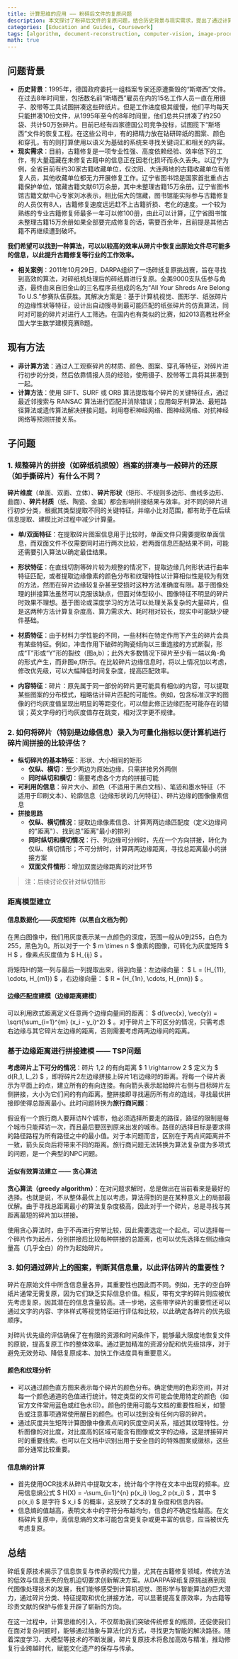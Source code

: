 ```yaml
---
title: 计算思维的应用 —— 粉碎后文件的复原问题
description: 本文探讨了粉碎后文件的复原问题，结合历史背景与现实需求，提出了通过计算思维提升古籍修复等行业工作效率的可能性。文章详细分析了碎片拼接的现有方法、子问题及其解决方案，包括碎片特征提取、边缘匹配度建模、优先级评估等，展示了计算机视觉与智能
categories: [Education and Guides, Coursework]
tags: [algorithm, document-reconstruction, computer-vision, image-processing, computational-thinking, tsinghua]
math: true
---
```


## 问题背景

- **历史背景**：1995年，德国政府委托一组档案专家还原遭撕毁的“斯塔西”文件。在过去8年时间里，包括数名前“斯塔西”雇员在内的15名工作人员一直在用镊子、胶带等工具试图拼凑这些碎纸片。但是工作进度极其缓慢，他们平均每天只能拼凑10份文件，从1995年至今的8年时间里，他们总共只拼凑了约250袋、共计50万张碎片。目前已经有四家德国公司竞争投标，试图揽下“斯塔西”文件的恢复工程。在这些公司中，有的把精力放在钻研碎纸的图案、颜色和穿孔，有的则打算使用以语义为基础的系统来寻找关键词汇和相关的内容。
- **现实需求**：目前，古籍修复是一项专业性强、高度依赖经验、效率低下的工作，有大量蕴藏在未修复古籍中的信息正在因老化损坏而永久丢失。以辽宁为例，全省目前有约30家古籍收藏单位，仅沈阳、大连两地的古籍收藏单位有修复人员，其他收藏单位都无力开展修复工作。辽宁省图书馆是国家首批重点古籍保护单位，馆藏古籍文献61万余册，其中未整理古籍15万余册。辽宁省图书馆古籍文献中心专家刘冰表示，相比偌大的馆藏，图书馆能实际参与古籍修复的人员仅有8人，古籍修复速度远远赶不上古籍折损、老化的速度。一个较为熟练的专业古籍修复师最多一年可以修100册，由此可以计算，辽宁省图书馆未整理古籍15万余册如果全部要完成修复的话，需要百余年，且前提是其他古籍不再继续遭到破坏。

**我们希望可以找到一种算法，可以以较高的效率从碎片中恢复出原始文件尽可能多的信息，以此提升古籍修复等行业的工作效率。**

- **相关案例**：2011年10月29日，DARPA组织了一场碎纸复原挑战赛，旨在寻找到高效的算法，对碎纸机处理后的碎纸屑进行复原。全美9000支队伍参与角逐，最终由来自旧金山的三名程序员组成的名为“All Your Shreds Are Belong To U.S.”参赛队伍获胜。其解决方案是：基于计算机视觉、图形学、纸张碎片的边缘性状等特征，设计出自动搜寻到最可能匹配的纸张碎片的仿真算法，同时对可能的碎片对进行人工筛选。在国内也有类似的比赛，如2013高教社杯全国大学生数学建模竞赛B题。

## 现有方法

- **非计算方法**：通过人工观察碎片的材质、颜色、图案、穿孔等特征，对碎片进行初步的分类，然后依靠情报人员的经验，使用镊子、胶带等工具将其拼凑到一起。
- **计算方法**：使用 SIFT、SURF 或 ORB 算法提取每个碎片的关键特征点，通过最近邻搜索与 RANSAC 算法进行匹配并消除错误；应用匈牙利算法、最短路径算法或遗传算法解决拼接问题。利用卷积神经网络、图神经网络、对抗神经网络等预测拼接关系。

## 子问题

### 1. 规整碎片的拼接（如碎纸机损毁）档案的拼凑与一般碎片的还原（如手撕碎片）有什么不同？

**碎片维度**（单面、双面、立体）、**碎片形状**（矩形、不规则多边形、曲线多边形、曲面）、**碎片材质**（纸、陶瓷、金属）都会影响拼接结果与效率。对不同的碎片进行初步分类，根据其类型提取不同的关键特征，并缩小比对范围，都有助于在后续信息提取、建模比对过程中减少计算量。

- **单/双面特征**：在提取碎片图案信息用于比较时，单面文件只需要提取单面信息，而双面文件不仅需要同时进行两次比较，若两面信息匹配结果不同，可能还需要引入算法以确定最佳结果。

- **形状特征**：在直线切割等碎片较为规整的情况下，提取边缘几何形状进行曲率特征匹配，或者提取边缘像素的颜色分布和纹理特性以计算相似性是较为有效的方法，然而在碎片边缘较复杂甚至受损时这种方法准确度有限。基于图像处理的拼接算法虽然可以克服该缺点，但面对体型较小、图像特征不明显的碎片时效果不理想。基于图论或深度学习的方法可以处理关系复杂的大量碎片，但是这两种方法计算复杂度高、算力需求大、耗时相对较长，现实中可能缺少硬件基础。

- **材质特征**：由于材料力学性能的不同，一些材料在特定作用下产生的碎片会具有某些特征。例如，冲击作用下破碎的陶瓷倾向以三重连接的方式断裂，形成“T”形或“Y”形的裂纹（图a,b）；此外大多数情况下碎片至少有一端以角-角的形式产生，而非图e,f所示。在比较碎片边缘信息时，将以上情况加以考虑，修改优先级，可以大幅降低时间复杂度，提高匹配效率。

- **内容特征**：碎片：原先属于同一部份的碎片更可能具有相似的内容，可以提取某些图案的分布模式，粗略估计碎片匹配的可能性。例如，包含标准汉字的图像的行均灰度值呈现出明显的等距变化，可以借此修正边缘匹配可能存在的错误；英文字母的行均灰度值存在跳变，相对汉字更不规律。

### 2. 如何将碎片（特别是边缘信息）录入为可量化指标以便计算机进行碎片间拼接的比较评估？

- **纵切碎片的基本特征**：形状、大小相同的矩形
  - **仅纵、横切**：至少两边为原始边缘，只需拼接另外两侧
  - **同时纵切和横切**：需要考虑各个方向的拼接可能
- **可利用的信息**：碎片大小、颜色（不适用于黑白文档）、笔迹和墨水特征（不适用于印刷文本）、轮廓信息（边缘形状的几何特征）、碎片边缘的图像像素信息
- **拼接思路**
  - **仅纵、横切情况**：提取边缘像素信息、计算两两边缘匹配度（定义边缘间的"距离"）、找到总"距离"最小的排列
  - **同时纵切和横切情况**：行、列边缘可分辨时，先在一个方向拼接，转化为仅纵、横切情形；不可分辨时，计算两两边缘距离，寻找总距离最小的拼接方案
  - **双面文件情形**：增加双面边缘距离的对比环节

> 注：后续讨论仅针对纵切情形

### 距离模型建立

#### 信息数据化——灰度矩阵（以黑白文档为例）

在黑白图像中，我们用灰度表示某一点颜色的深度，范围一般从0到255，白色为255，黑色为0。所以对于一个 $ m \times n $ 像素的图像，可转化为灰度矩阵 $ H $ ，像素点灰度值为 $ H_{ij} $ 。

将矩阵H的第一列与最后一列提取出来，得到向量：左边缘向量： $ L = (H_{11}, \cdots, H_{m1}) $ ，右边缘向量： $ R = (H_{1n}, \cdots, H_{mn}) $ 。

#### 边缘匹配度建模（边缘距离建模）

可以利用欧式距离定义任意两个边缘向量间的距离： $ d(\vec{x}, \vec{y}) = \sqrt{\sum_{i=1}^{m} (x_i - y_i)^2} $ 。对于碎片上下可区分的情况，只需考虑右边缘与其它碎片左边缘的距离，否则需要考虑两两边缘间的距离。

### 基于边缘距离进行拼接建模 —— TSP问题

**考虑碎片上下可分的情况**：碎片 1,2 的有向距离 $ 1 \rightarrow 2 $ 定义为 $ d(R_1, L_2) $ ，即将碎片2左边缘拼接上碎片1右边缘时的距离。将每一个碎片表示为平面上的点，建立所有的有向连接。有向箭头表示起始碎片右侧与目标碎片左侧拼接，大小为它们间的有向距离。整拼接即寻找遍历所有点的连线，寻找最优拼接即使得总距离最小。此时问题转换为**旅行商问题**：

假设有一个旅行商人要拜访N个城市，他必须选择所要走的路径，路径的限制是每个城市只能拜访一次，而且最后要回到原来出发的城市。路径的选择目标是要求得的路径路程为所有路径之中的最小值。对于本问题而言，区别在于两点间距离并不一致，箭头反向后将带来不同的距离。旅行商问题无法转换为算法复杂度为多项式的问题，是一个典型的NPC问题。

#### 近似有效算法建立 —— 贪心算法

**贪心算法（greedy algorithm）**：在对问题求解时，总是做出在当前看来是最好的选择。也就是说，不从整体最优上加以考虑，算法得到的是在某种意义上的局部最优解。由于寻找总距离最小的算法复杂度极高，因此对于一个碎片，总是寻找与其距离最短的碎片加以拼接。

使用贪心算法时，由于不再进行穷举比较，因此需要选定一个起点。可以选择每一个碎片作为起点，分别拼接后比较每种拼接的总距离，也可以优先选择左侧边缘向量高（几乎全白）的作为起始碎片。

### 3. 如何通过碎片上的图案，判断其信息量，以此评估碎片的重要性？

碎片在原始文件中所含信息量各异，其重要性也因此而不同。例如，无字的空白碎纸片通常无需复原，因为它们缺乏实际信息价值。相反，带有文字的碎片则应被优先考虑复原，因其潜在的信息含量较高。进一步地，这些带字碎片的重要性还可以通过文字的内容、字体样式等视觉特征进行评估和比较，以此确定各碎片的优先级顺序。

对碎片优先级的评估确保了在有限的资源和时间条件下，能够最大限度地恢复文件的原貌，提高复原工作的整体效率。通过更加精准的资源分配和优先级排序，对于避免无效劳动、降低复原成本、加快工作进度具有重要意义。

#### 颜色和纹理分析

- 可以通过颜色直方图来表示每个碎片的颜色分布。确定使用的色彩空间，并对每一个颜色通道的色值进行统计。特定类型的文件可能会使用特定的颜色（如官方文件常用蓝色或红色水印）。颜色的使用可能与文档的重要性相关，如警告或注意事项通常使用醒目的颜色。也可以找到没有任何内容的碎片。
- 通过灰度共生矩阵计算图像中像素点间的灰度空间关系，描述其纹理特性。分析图像的对比度，对比度高的区域可能含有图像或文字的边缘，这是拼接碎片时的重要线索。也可以在文档中识别出用于安全目的的特殊图案或徽标，这些部分通常比较重要。

#### 信息熵的计算

- 首先使用OCR技术从碎片中提取文本，统计每个字符在文本中出现的频率。应用信息熵公式 $ H(X) = -\sum_{i=1}^{n} p(x_i) \log_2 p(x_i) $ ，其中 $ p(x_i) $ 是字符 $ x_i $ 的概率，这反映了文本的复杂度和信息内容。
- 信息熵的值越高，表明文本中的字符分布越均匀，信息的不确定性越高。在文档碎片复原中，高信息熵的文本可能包含更复杂或更丰富的信息，应当被优先考虑复原。

## 总结

碎纸复原技术揭示了信息恢复与传承的现代力量，尤其在古籍修复领域，传统方法的低效与信息丢失的危机迫切要求创新解决方案。从DARPA碎纸复原挑战赛到现代图像处理技术的发展，我们能够感受到计算机视觉、图形学与智能算法的巨大潜力，通过碎片分类、特征提取和优化拼接方法，可以显著提高复原效率，为古籍等珍贵文献的保护与修复开辟了崭新的方向。

在这一过程中，计算思维的引入，不仅帮助我们突破传统修复的瓶颈，还促使我们在面对复杂问题时，能够通过抽象与算法化的方式，寻找更为智能的解决路径。随着深度学习、大模型等技术的不断发展，碎片复原技术将愈加高效与精准，推动修复行业跨越时代，赋能文化遗产的保存与传承。